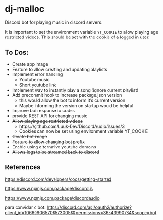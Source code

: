 # dj-malloc

Discord bot for playing music in discord servers.

It is important to set the environment variable `YT_COOKIE` to allow playing age restricted videos.
This should be set with the cookie of a logged in user.

## To Dos:

- Create app image
- Feature to allow creating and updating playlists
- Implement error handling
  - Youtube music
  - Short youtube link
- Implement way to instantly play a song (ignore current playlist)
- Add precommit hook to increase package.json version
  - this would allow the bot to inform it's current version
  - Maybe informing the version on startup would be helpful
- Improve bot response to codes
- provide REST API for changing music
- ~~Allow playing age restricted videos~~
  - https://github.com/Luuk-Dev/DiscordAudio/issues/3
  - Cookies can now be set using environment variable YT_COOKIE
- ~~Create bot image~~
- ~~Feature to allow changing bot prefix~~
- ~~Enable using alternative youtube domains~~
- ~~Allows logs to be streamed back to discord~~

## References

https://discord.com/developers/docs/getting-started

https://www.npmjs.com/package/discord.js

https://www.npmjs.com/package/discordaudio

para convidar o bot:
https://discord.com/api/oauth2/authorize?client_id=1066090657065730058&permissions=36543990784&scope=bot